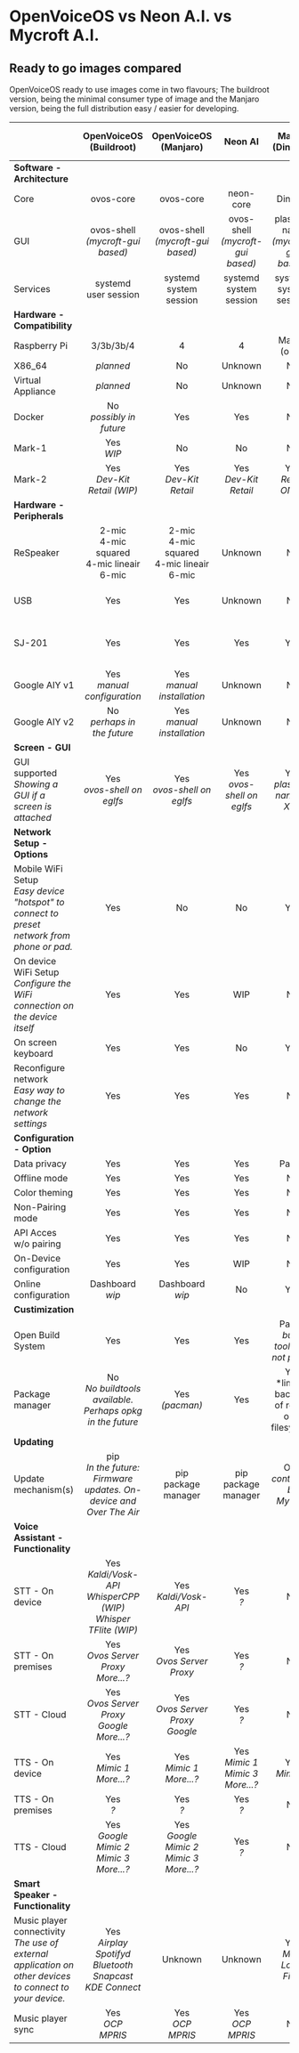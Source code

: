 # OpenVoiceOS vs Neon A.I. vs Mycroft A.I.

## Ready to go images compared
OpenVoiceOS ready to use images come in two flavours; The buildroot version, being the minimal consumer type of image and the Manjaro version, being the full distribution easy / easier for developing.

|  | **OpenVoiceOS<br>(Buildroot)** | **OpenVoiceOS<br>(Manjaro)** | **Neon AI** | **Mark II<br>(Dinkum)** | **Mycroft A.I.<br>(PiCroft)**  |
|:---|:---:|:---:|:---:|:---:|:---:|
| **Software - Architecture** |
| Core | ovos-core | ovos-core | neon-core | Dinkum | mycroft-core |
| GUI | ovos-shell<br>*(mycroft-gui based)* | ovos-shell<br>*(mycroft-gui based)* | ovos-shell<br>*(mycroft-gui based)* | plasma-nano<br>*(mycroft-gui based)* | N/A |
| Services | systemd<br>user session | systemd<br>system session | systemd<br>system session | systemd<br>system session | N/A |
| **Hardware - Compatibility** |
| Raspberry Pi | 3/3b/3b/4| 4 | 4 | Mark II<br>(only) | 3/3b/3b/4 |
| X86_64 | *planned* | No | Unknown | No | No |
| Virtual Appliance | *planned* | No | Unknown | No | No |
| Docker | No<br>*possibly in future* | Yes | Yes | No | No |
| Mark-1 | Yes<br>*WIP* | No | No | No | No |
| Mark-2 | Yes<br>*Dev-Kit<br>Retail (WIP)* | Yes<br>*Dev-Kit<br>Retail* | Yes<br>*Dev-Kit<br>Retail* | Yes<br>*Retail ONLY* | No |
| **Hardware - Peripherals** |
| ReSpeaker | 2-mic<br>4-mic squared<br>4-mic lineair<br>6-mic | 2-mic<br>4-mic squared<br>4-mic lineair<br>6-mic | Unknown | No | Yes<br>*manual installation?* |
| USB | Yes | Yes | Unknown | No | Yes<br>*manual installation* |
| SJ-201 | Yes | Yes | Yes | Yes | No<br>*sandbox image maybe* |
| Google AIY v1 | Yes<br>*manual configuration* | Yes<br>*manual installation* | Unknown | No | No<br>*manual installation?* |
| Google AIY v2 | No<br>*perhaps in the future* | Yes<br>*manual installation*  | Unknown | No | No<br>*manual installation?* |
| **Screen - GUI** |
| GUI supported<br>*Showing a GUI if a screen is attached* | Yes<br>*ovos-shell on eglfs* | Yes<br>*ovos-shell on eglfs* | Yes<br>*ovos-shell on eglfs* | Yes<br>*plasma-nano on X11* | No |
| **Network Setup - Options** |
| Mobile WiFi Setup<br>*Easy device "hotspot" to connect to preset network from phone or pad.*  | Yes | No | No | Yes | No |
| On device WiFi Setup<br>*Configure the WiFi connection on the device itself* | Yes | Yes | WIP | No | No |
| On screen keyboard | Yes | Yes | No | Yes | No |
| Reconfigure network<br>*Easy way to change the network settings* | Yes | Yes | Yes | No | No |
| **Configuration - Option** |
| Data privacy | Yes | Yes | Yes | Partial | Partial |
| Offline mode | Yes | Yes | Yes | No | No |
| Color theming | Yes | Yes | Yes | No | No |
| Non-Pairing mode | Yes | Yes | Yes | No | No |
| API Acces w/o pairing | Yes | Yes | Yes | No | No |
| On-Device configuration | Yes | Yes | WIP | No | No |
| Online configuration | Dashboard<br>*wip*  | Dashboard<br>*wip* | No | Yes | Yes |
| **Custimization** |
| Open Build System | Yes | Yes | Yes | Partial<br>*build tools are not public* | Yes |
| Package manager | No<br>*No buildtools available.<br>Perhaps opkg in the future* | Yes<br>*(pacman)* | Yes | Yes<br>*limited bacuase of read-only filesystem | Yes |
| **Updating** |
| Update mechanism(s) | pip<br>*In the future:<br>Firmware updates. On-device and Over The Air* | pip<br>package manager | pip<br>package manager | OTA<br>*controlled by Mycroft* | pip<br>package manager |
| **Voice Assistant - Functionality** |
| STT - On device | Yes<br>*Kaldi/Vosk-API<br>WhisperCPP (WIP)<br>Whisper TFlite (WIP)* | Yes<br>*Kaldi/Vosk-API* | Yes<br>*?* | No | No |
| STT - On premises | Yes<br>*Ovos Server Proxy<br>More...?* | Yes<br>*Ovos Server Proxy<br>* | Yes<br>*?* | No | No |
| STT - Cloud | Yes<br>*Ovos Server Proxy<br>Google<br>More...?* | Yes<br>*Ovos Server Proxy<br>Google<br>* | Yes<br>*?* | No | No |
| TTS - On device | Yes<br>*Mimic 1<br>More...?* | Yes<br>*Mimic 1<br>More...?* | Yes<br>*Mimic 1<br>Mimic 3<br>More...?* | Yes<br>*Mimic 3* | Yes<br>*Mimic 1* |
| TTS - On premises | Yes<br>*?* | Yes<br>*?* | Yes<br>*?* | No | No |
| TTS - Cloud | Yes<br>*Google<br>Mimic 2<br>Mimic 3<br>More...?* | Yes<br>*Google<br>Mimic 2<br>Mimic 3<br>More...?*  | Yes<br>*?* | No | No |
| **Smart Speaker - Functionality** |
| Music player connectivity<br>*The use of external application on other devices to connect to your device.* | Yes<br>*Airplay<br>Spotifyd<br>Bluetooth<br>Snapcast<br>KDE Connect* | Unknown | Unknown | Yes<br>*MPD<br>Local Files* | No<br>*manual installation?* |
| Music player sync | Yes<br>*OCP<br>MPRIS* | Yes<br>*OCP<br>MPRIS* | Yes<br>*OCP<br>MPRIS* | No | No |